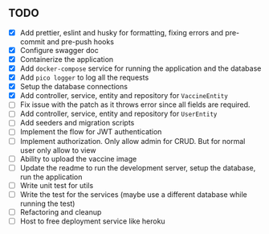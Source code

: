## TODO

 - [x]  Add prettier, eslint and husky for formatting, fixing errors and pre-commit and pre-push hooks
 - [x] Configure swagger doc
 - [x] Containerize the application
 - [x] Add `docker-compose` service for running the application and the database
 - [x] Add `pico logger` to log all the requests
 - [x] Setup the database connections
 - [x] Add controller, service, entity and repository for `VaccineEntity`
 - [ ] Fix issue with the patch as it throws error since all fields are required.
 - [ ] Add controller, service, entity and repository for `UserEntity`
 - [ ] Add seeders and migration scripts
 - [ ] Implement the flow for JWT authentication
 - [ ] Implement authorization. Only allow admin for CRUD. But for normal user only allow to view
 - [ ] Ability to upload the vaccine image
 - [ ] Update the readme to run the development server, setup the database, run the application
 - [ ] Write unit test for utils
 - [ ] Write the test for the services (maybe use a different database while running the test)
 - [ ] Refactoring and cleanup
 - [ ] Host to free deployment service like heroku